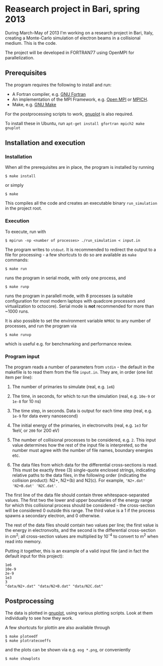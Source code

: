 Reasearch project in Bari, spring 2013
===============

During March-May of 2013 I'm working on a research project in Bari, Italy, creating a Monte-Carlo simulation of electron beams in a collisional medium. This is the code.

The project will be developed in FORTRAN77 using OpenMPI for parallelization.

## Prerequisites

The program requires the following to install and run:

  * A Fortran compiler, e.g. [GNU Fortran](http://gcc.gnu.org/fortran/)
  * An implementation of the MPI Framework, e.g. [Open MPI](http://www.open-mpi.org/) or [MPICH](http://www.mpich.org/). 
  * Make, e.g. [GNU Make](http://www.gnu.org/software/make/)

For the postprocessing scripts to work, [gnuplot](http://www.gnuplot.info/) is also required.

To install these in Ubuntu, run `apt-get install gfortran mpich2 make gnuplot`

## Installation and execution

### Installation

When all the prerequisites are in place, the program is installed by running

    $ make install

or simply

    $ make

This compiles all the code and creates an executable binary `run_simulation` in the project root. 

### Execution

To execute, run with

    $ mpirun -np <number of processes> ./run_simulation < input.in

The program writes to `stdout`. It is recommended to redirect the output to a file for processing - a few shortcuts to do so are available as `make` commands:

    $ make run

runs the program in serial mode, with only one process, and 

    $ make runp

runs the program in parallell mode, with 8 processes (a suitable configuration for most modern laptops with quadcore processors and virtualization to octocore). Serial mode is **not** recommended for more than ~1000 runs.

It is also possible to set the environment variable `NPROC` to any number of processes, and run the program via

    $ make runvp

which is useful e.g. for benchmarking and performance review.
### Program input

The program reads a number of parameters from `stdin` - the default in the makefile is to read them from the file `input.in`. They are, in order (one list item per line):

  1. The number of primaries to simulate (real, e.g. `1e6`)

  1. The time, in seconds, for which to run the simulation (real, e.g. `10e-9` or `1e-8` for 10 ns)

  1. The time step, in seconds. Data is output for each time step (real, e.g. `1e-9` for data every nanosecond)

  1. The initial energy of the primaries, in electronvolts (real, e.g. `1e3` for 1keV, or `200` for 200 eV)

  1. The number of collisional processes to be considered, e.g. `2`. This input value determines how the rest of the input file is interpreted, so the number must agree with the number of file names, boundary energies etc.

  1. The data files from which data for the differential cross-sections is read. This must be exactly three (3) single-quote enclosed strings, indicating relative paths to the data files, in the following order (indicating the collision product): N2+, N2+(b) and N2(c). For example, `'N2+.dat' 'N2+B.dat' 'N2C.dat'`.

  The first line of the data file should contain three whitespace-separated values. The first two the lower and upper boundaries of the energy range for which this collisional process should be considered - the cross-section will be considered 0 outside this range. The third value is a 1 if the process spawns a secondary electron, and 0 otherwise.

  The rest of the data files should contain two values per line; the first value is the energy in electronvolts, and the second is the differential cross-section in cm<sup>2</sup>; all cross-section values are multiplied by 10<sup>-4</sup> to convert to m<sup>2</sup> when read into memory.

Putting it together, this is an example of a valid input file (and in fact the default input for this project):

    1e6
    10e-9
    2e-9
    1e3
    3
    "data/N2+.dat" "data/N2+B.dat" "data/N2C.dat"

## Postprocessing

The data is plotted in [gnuplot](http://www.gnuplot.info/), using various plotting scripts. Look at them individually to see how they work.

A few shortcuts for plottin are also available through

    $ make ploteedf
    $ make plotratecoeffs

and the plots can be shown via e.g. `eog *.png`, or conveniently

    $ make showplots
